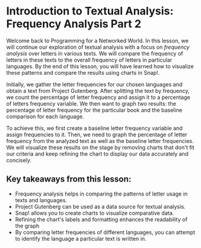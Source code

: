 # Introduction to Textual Analysis: Frequency Analysis Part 2

Welcome back to Programming for a Networked World. In this lesson, we will continue our exploration of textual analysis with a focus on *frequency analysis* over letters in various texts. We will compare the frequency of letters in these texts to the overall frequency of letters in particular languages. By the end of this lesson, you will have learned how to visualize these patterns and compare the results using charts in Snap!.

Initially, we gather the letter frequencies for our chosen languages and obtain a text from Project Gutenberg. After splitting the text by frequency, we count the percentage of letter frequency and assign it to a percentage of letters frequency variable. We then want to graph two results: the percentage of letter frequency for the particular book and the baseline comparison for each language.

To achieve this, we first create a baseline letter frequency variable and assign frequencies to it. Then, we need to graph the percentage of letter frequency from the analyzed text as well as the baseline letter frequencies. We will visualize these results on the stage by removing charts that don't fit our criteria and keep refining the chart to display our data accurately and concisely.

## Key takeaways from this lesson:
- Frequency analysis helps in comparing the patterns of letter usage in texts and languages.
- Project Gutenberg can be used as a data source for textual analysis.
- Snap! allows you to create charts to visualize comparative data.
- Refining the chart's labels and formatting enhances the readability of the graph
- By comparing letter frequencies of different languages, you can attempt to identify the language a particular text is written in.
